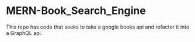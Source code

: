 # MERN-Book_Search_Engine
This repo has code that seeks to take a google books api and refactor it into a GraphQL api.

